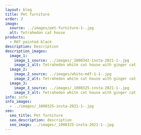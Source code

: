 ```yaml
---
layout: blog
title: Pet furniture
order: 2
image:
  source: ../images/pet-furniture-1-.jpg
  alt: Tetrahedon cat house
products:
  - Mdf painted black
description: Description
description_images:
  image_1:
    image_1_source: ../images/_1000342-insta-2021-1-.jpg
    image_1_alt: Tetrahedon white cat house with ginger cat
  image_2:
    image_2_source: ../images/white-mdf-1-1-.jpg
    image_2_alt: Tetrahedon white cat house with ginger cat
  image_3:
    image_3_source: ../images/_1000325-insta-2021-1-.jpg
    image_3_alt: Tetrahedon white cat house with ginger cat
info: info
info_images:
  - ../images/_1000325-insta-2021-1-.jpg
seo:
  seo_title: Pet furniture
  seo_description: description
  seo_image: ../images/_1000325-insta-2021-1-.jpg
---
```

